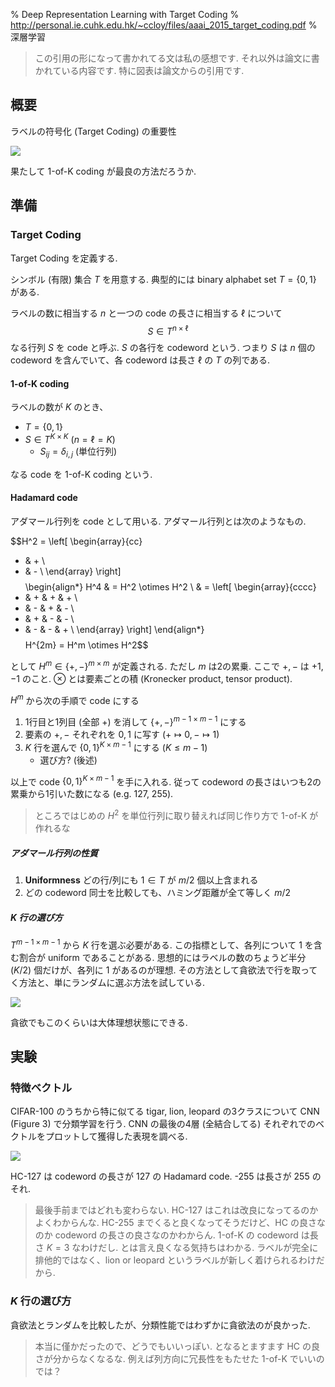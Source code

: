 % Deep Representation Learning with Target Coding
% http://personal.ie.cuhk.edu.hk/~ccloy/files/aaai_2015_target_coding.pdf
% 深層学習

> この引用の形になって書かれてる文は私の感想です.
> それ以外は論文に書かれている内容です.
> 特に図表は論文からの引用です.

## 概要

ラベルの符号化 (Target Coding) の重要性

![](https://i.imgur.com/vTLv5is.png)

果たして 1-of-K coding が最良の方法だろうか.

## 準備

### Target Coding

Target Coding を定義する.

シンボル (有限) 集合 $T$ を用意する.
典型的には binary alphabet set $T=\{0,1\}$ がある.

ラベルの数に相当する $n$ と一つの code の長さに相当する $\ell$ について
$$S \in T^{n \times \ell}$$
なる行列 $S$ を code と呼ぶ.
$S$ の各行を codeword という.
つまり $S$ は $n$ 個の codeword を含んでいて、各 codeword は長さ $\ell$ の $T$ の列である.

<!--
code $S$ に対してシンボルの行/列ごとの出現数を $A, B$ として持っておく.
すなわち、

- $A = \{\alpha_i\}_{i=1}^n$
    - $\alpha_{i,k}$ は $S_{i \cdot}$ に $T_k$ ($k$ 個目のシンボル) が出現する回数
- $B = \{\beta_j\}_{j=1}^\ell$
    - $\beta_{j,k}$ は $S_{\cdot j}$ に $T_k$ が出現する回数

-->

#### 1-of-K coding

ラベルの数が $K$ のとき、

- $T=\{0,1\}$
- $S \in T^{K \times K}$ ($n=\ell=K$)
    - $S_{ij} = \delta_{i,j}$ (単位行列)

なる code を 1-of-K coding という.

#### Hadamard code

アダマール行列を code として用いる.
アダマール行列とは次のようなもの.

$$H^2 = \left[
\begin{array}{cc}
+ & + \\
+ & - \\
\end{array}
\right]$$
$$\begin{align*}
H^4 & = H^2 \otimes H^2 \\
& = \left[
\begin{array}{cccc}
+ & + & + & + \\
+ & - & + & - \\
+ & + & - & - \\
+ & - & - & + \\
\end{array}
\right]
\end{align*}
$$
$$H^{2m} = H^m \otimes H^2$$

として $H^m \in \{+,-\}^{m\times m}$ が定義される. ただし $m$ は2の累乗.
ここで $+,-$ は $+1,-1$ のこと.
$\otimes$ とは要素ごとの積 (Kronecker product, tensor product).

$H^m$ から次の手順で code にする

1. 1行目と1列目 (全部 $+$) を消して $\{+,-\}^{m-1 \times m-1}$ にする
1. 要素の $+,-$ それぞれを $0,1$ に写す $(+ \mapsto 0, - \mapsto 1)$
1. $K$ 行を選んで $\{0,1\}^{K \times m-1}$ にする $(K \leq m-1)$
    - 選び方? (後述)

以上で code $\{0,1\}^{K \times m-1}$ を手に入れる.
従って codeword の長さはいつも2の累乗から1引いた数になる (e.g. 127, 255).

> ところではじめの $H^2$ を単位行列に取り替えれば同じ作り方で 1-of-K が作れるな

##### アダマール行列の性質

1. **Uniformness** どの行/列にも $1 \in T$ が $m/2$ 個以上含まれる
1. どの codeword 同士を比較しても、ハミング距離が全て等しく $m/2$

##### $K$ 行の選び方

$T^{m-1 \times m-1}$ から $K$ 行を選ぶ必要がある.
この指標として、各列について $1$ を含む割合が uniform であることがある.
思想的にはラベルの数のちょうど半分 ($K/2$) 個だけが、各列に $1$ があるのが理想.
その方法として貪欲法で行を取ってく方法と、単にランダムに選ぶ方法を試している.

![](https://i.imgur.com/YJjhjzj.png)

貪欲でもこのくらいは大体理想状態にできる.

## 実験

### 特徴ベクトル

CIFAR-100 のうちから特に似てる
tigar, lion, leopard
の3クラスについて CNN (Figure 3) で分類学習を行う.
CNN の最後の4層 (全結合してる) それぞれでのベクトルをプロットして獲得した表現を調べる.

![](https://i.imgur.com/IoeeTVc.png)

HC-127 は codeword の長さが 127 の Hadamard code.
-255 は長さが 255 のそれ.

> 最後手前まではどれも変わらない.
> HC-127 はこれは改良になってるのかよくわからんな.
> HC-255 までくると良くなってそうだけど、HC の良さなのか codeword の長さの良さなのかわからん.
> 1-of-K の codeword は長さ $K=3$ なわけだし.
> とは言え良くなる気持ちはわかる. ラベルが完全に排他的ではなく、lion or leopard というラベルが新しく着けられるわけだから.

### $K$ 行の選び方

貪欲法とランダムを比較したが、分類性能ではわずかに貪欲法のが良かった.

> 本当に僅かだったので、どうでもいいっぽい.
> となるとますます HC の良さが分からなくなるな.
> 例えば列方向に冗長性をもたせた 1-of-K でいいのでは？
